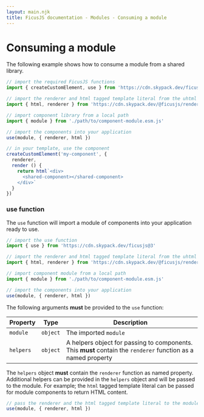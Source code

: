 ```yaml
---
layout: main.njk
title: FicusJS documentation - Modules - Consuming a module
---
```

# Consuming a module

The following example shows how to consume a module from a shared library.

```js
// import the required FicusJS functions
import { createCustomElement, use } from 'https://cdn.skypack.dev/ficusjs@3'

// import the renderer and html tagged template literal from the uhtml renderer
import { html, renderer } from 'https://cdn.skypack.dev/@ficusjs/renderers@3/uhtml'

// import component library from a local path
import { module } from './path/to/component-module.esm.js'

// import the components into your application
use(module, { renderer, html })

// in your template, use the component
createCustomElement('my-component', {
  renderer,
  render () {
    return html`<div>
      <shared-component></shared-component>
    </div>`
  }
})
```

### use function

The `use` function will import a module of components into your application ready to use.

```js
// import the use function
import { use } from 'https://cdn.skypack.dev/ficusjs@3'

// import the renderer and html tagged template literal from the uhtml renderer
import { html, renderer } from 'https://cdn.skypack.dev/@ficusjs/renderers@3/uhtml'

// import component module from a local path
import { module } from './path/to/component-module.esm.js'

// import the components into your application
use(module, { renderer, html })
```

The following arguments **must** be provided to the `use` function:

| Property | Type | Description |
| --- | --- | --- |
| `module` | `object` | The imported `module` |
| `helpers` | `object` | A helpers object for passing to components. This **must** contain the `renderer` function as a named property |

The `helpers` object **must** contain the `renderer` function as named property. Additional helpers can be provided in the `helpers` object and will be passed to the module. For example; the `html` tagged template literal can be passed for module components to return HTML content.

```js
// pass the renderer and the html tagged template literal to the module for rendering
use(module, { renderer, html })
```
